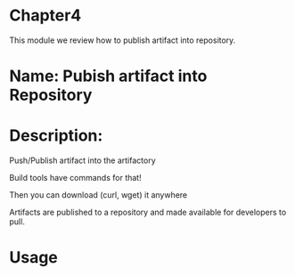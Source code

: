 # Chapter4
This module we review how to publish artifact into repository.

# Name: Pubish artifact into Repository

# Description: 

Push/Publish artifact into the artifactory

Build tools have commands for that!

Then you can download (curl, wget) it anywhere

Artifacts are published to a repository and made available for developers to pull.


# Usage

